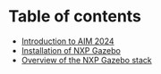 # Table of contents

* [Introduction to AIM 2024](AIM_S2_pages/README.md)
* [Installation of NXP Gazebo](installation-of-nxp-gazebo.md)
* [Overview of the NXP Gazebo stack](overview-of-the-nxp-gazebo-stack.md)
